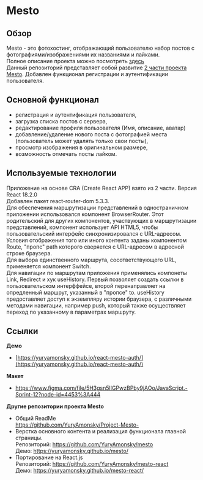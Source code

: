 # Mesto

## Обзор
Mesto - это фотохостинг, отображающий пользователю набор постов с фотографиями/изображениями их названиями и лайками.  
Полное описание проекта можно посмотреть [здесь](https://github.com/YuryAmonsky/Project-Mesto-)  
Данный репозиторий представляет собой развитие [2 части проекта Mesto](https://github.com/YuryAmonsky/mesto). Добавлен функционал регистрации и аутентификации пользователя.  

## Основной функционал
 - регистрация и аутентификация пользователя,
 - загрузка списка постов с сервера,
 - редактирование профиля пользователя (Имя, описание, аватар)
 - добавление/удаление нового поста с фотографией места (пользователь может удалять только свои посты),
 - просмотр изображения в оригинальном размере,
 - возможность отмечать посты лайком. 

## Используемые технологии  
Приложение на основе CRA (Create React APP) взято из 2 части. Версия React 18.2.0  
Добавлен пакет react-router-dom 5.3.3.  
Для обеспечения маршрутизации представлений в одностраничном приложении использовался компонент BrowserRouter. Этот родительский для других компонентов, участвующих в маршрутизации представлений, компонент использует API HTML5, чтобы пользовательский интерфейс синхронизировался с URL-адресом.  
Условия отображения того или иного контента заданы компонентом Route, "пропс" path которого сверяется с URL-адресом в адресной строке браузера.  
Для выбора единственного маршрута, сосответствующего URL, применяется компонент Switch.  
Для навигации по маршрутам приложения применялись компонеты Link, Redirect и хук useHistory. Первый позволяет создать ссылки в пользовательском интерффейсе, второй перенаправляет на опредленный маршрут, указанный в "пропсе" to. useHistory предоставляет доступ к  экземпляру истории браузера, с различными методами навигации, например push, который также осуществляет переход по указанному в параметрах маршруту.

## Ссылки
**Демо**
* [https://yuryamonsky.github.io/react-mesto-auth/](https://yuryamonsky.github.io/react-mesto-auth/)  
  
**Макет**  
* https://www.figma.com/file/5H3gsn5lIGPwzBPby9jAOo/JavaScript.-Sprint-12?node-id=4453%3A444  
  
**Другие репозитории проекта Mesto**
* Общий ReadMe   
  https://github.com/YuryAmonsky/Project-Mesto-  
* Верстка основного контента и реализация функционала главной страницы.  
   Репозиторий: https://github.com/YuryAmonsky/mesto  
   Демо: https://yuryamonsky.github.io/mesto/    
* Портирование на React.js  
   Репозиторий: https://github.com/YuryAmonsky/mesto-react  
   Демо: https://yuryamonsky.github.io/mesto-react/  
